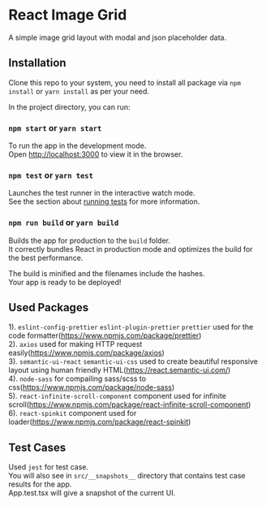 # React Image Grid

A simple image grid layout with modal and json placeholder data.

## Installation
Clone this repo to your system, you need to install all package via `npm install` or `yarn install` as per your need.<br>

In the project directory, you can run:

### `npm start` or `yarn start`

To run the app in the development mode.<br>
Open [http://localhost:3000](http://localhost:3000) to view it in the browser. 

### `npm test` or `yarn test`

Launches the test runner in the interactive watch mode.<br>
See the section about [running tests](https://facebook.github.io/create-react-app/docs/running-tests) for more information.

### `npm run build` or `yarn build`

Builds the app for production to the `build` folder.<br>
It correctly bundles React in production mode and optimizes the build for the best performance.

The build is minified and the filenames include the hashes.<br>
Your app is ready to be deployed!

## Used Packages

1). `eslint-config-prettier` `eslint-plugin-prettier` `prettier` used for the code formatter(https://www.npmjs.com/package/prettier)<br>
2). `axios` used for making HTTP request easily(https://www.npmjs.com/package/axios)<br>
3). `semantic-ui-react` `semantic-ui-css` used to create beautiful responsive layout using human friendly HTML(https://react.semantic-ui.com/)<br>
4). `node-sass` for compailing sass/scss to css(https://www.npmjs.com/package/node-sass)<br>
5). `react-infinite-scroll-component` component used for infinite scroll(https://www.npmjs.com/package/react-infinite-scroll-component)<br>
6). `react-spinkit` component used for loader(https://www.npmjs.com/package/react-spinkit)<br>

## Test Cases

Used `jest` for test case.<br>
You will also see in `src/__snapshots__` directory that contains test case results for the app.<br>
App.test.tsx will give a snapshot of the current UI.

